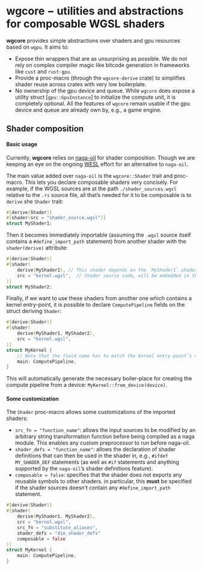 # wgcore − utilities and abstractions for composable WGSL shaders

**wgcore** provides simple abstractions over shaders and gpu resources based on `wgpu`. It aims to:

- Expose thin wrappers that are as unsurprising as possible. We do not rely on complex compiler
  magic like bitcode generation in frameworks like `cust` and `rust-gpu`.
- Provide a proc-macro (through the `wgcore-derive` crate) to simplifies shader reuse across
  crates with very low boilerplate.
- No ownership of the gpu device and queue. While `wgcore` does expose a utility struct
  [`gpu::GpuInstance`] to initialize the compute unit, it is completely optional. All the features
  of `wgcore` remain usable if the gpu device and queue are already own by, e.g., a game engine.

## Shader composition

#### Basic usage

Currently, **wgcore** relies on [naga-oil](https://github.com/bevyengine/naga_oil) for shader
composition. Though we are keeping an eye on the ongoing [WESL](https://github.com/wgsl-tooling-wg)
effort for an alternative to `naga-oil`.

The main value added over `naga-oil` is the `wgcore::Shader` trait and proc-macro. This lets you
declare composable shaders very concisely. For example, if the WGSL sources are at the path
`./shader_sources.wgsl` relative to the `.rs` source file, all that’s needed for it to be composable
is to `derive` she `Shader` trait:

```rust ignore
#[derive(Shader)]
#[shader(src = "shader_source.wgsl")]
struct MyShader1;
```

Then it becomes immediately importable (assuming the `.wgsl` source itself contains a
`#define_import_path` statement) from another shader with the `shader(derive)` attribute:

```rust ignore
#[derive(Shader)]
#[shader(
    derive(MyShader1), // This shader depends on the `MyShader1` shader.
    src = "kernel.wgsl",  // Shader source code, will be embedded in the exe with `include_str!`.
)]
struct MyShader2;
```

Finally, if we want to use these shaders from another one which contains a kernel entry-point,
it is possible to declare `ComputePipeline` fields on the struct deriving `Shader`:

```rust ignore
#[derive(Shader)]
#[shader(
    derive(MyShader1, MyShader2),
    src = "kernel.wgsl",
)]
struct MyKernel {
    // Note that the field name has to match the kernel entry-point’s name.
    main: ComputePipeline,
}
```

This will automatically generate the necessary boiler-place for creating the compute pipeline
from a device: `MyKernel::from_device(device)`.

#### Some customization

The `Shader` proc-macro allows some customizations of the imported shaders:

- `src_fn = "function_name"`: allows the input sources to be modified by an arbitrary string
  transformation function before being compiled as a naga module. This enables any custom
  preprocessor to run before naga-oil.
- `shader_defs = "function_name"`: allows the declaration of shader definitions that can then be
  used in the shader in, e.g., `#ifdef MY_SHADER_DEF` statements (as well as `#if` statements and
  anything supported by the `naga-oil`’s shader definitions feature).
- `composable = false`: specifies that the shader does not exports any reusable symbols to other
  shaders. in particular, this **must** be specified if the shader sources doesn’t contain any
  `#define_import_path` statement.

```rust ignore
#[derive(Shader)]
#[shader(
    derive(MyShader1, MyShader2),
    src = "kernel.wgsl",
    src_fn = "substitute_aliases",
    shader_defs = "dim_shader_defs"
    composable = false
)]
struct MyKernel {
    main: ComputePipeline,
}
